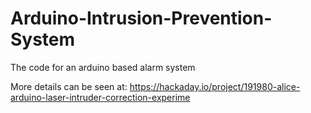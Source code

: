 # Arduino-Intrusion-Prevention-System
The code for an arduino based alarm system

More details can be seen at: https://hackaday.io/project/191980-alice-arduino-laser-intruder-correction-experime
